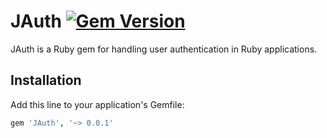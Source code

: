 # JAuth [![Gem Version](https://badge.fury.io/rb/JAuth.svg)](https://badge.fury.io/rb/JAuth)

JAuth is a Ruby gem for handling user authentication in Ruby applications.

## Installation

Add this line to your application's Gemfile:

```ruby
gem 'JAuth', '~> 0.0.1'
